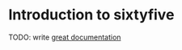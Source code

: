 # Introduction to sixtyfive

TODO: write [great documentation](http://jacobian.org/writing/what-to-write/)
